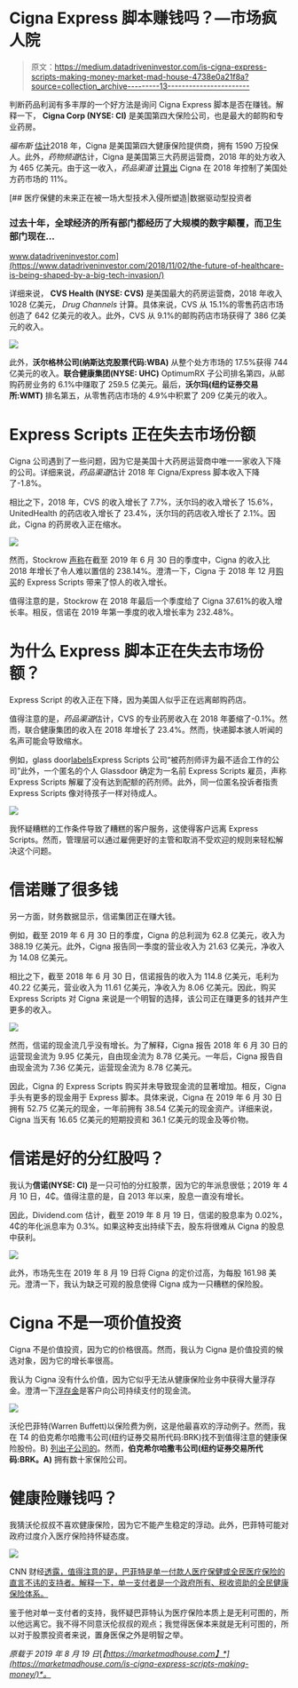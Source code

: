 # Cigna Express 脚本赚钱吗？—市场疯人院

> 原文：<https://medium.datadriveninvestor.com/is-cigna-express-scripts-making-money-market-mad-house-4738e0a21f8a?source=collection_archive---------13----------------------->

判断药品利润有多丰厚的一个好方法是询问 Cigna Express 脚本是否在赚钱。解释一下， **Cigna Corp (NYSE: CI)** 是美国第四大保险公司，也是最大的邮购和专业药房。

*福布斯* [估计](https://marketmadhouse.com/is-cigna-express-scripts-making-money/#51fa62fdf826)2018 年，Cigna 是美国第四大健康保险提供商，拥有 1590 万投保人。此外，*药物频道*估计，Cigna 是美国第三大药房运营商，2018 年的处方收入为 465 亿美元。由于这一收入，*药品渠道* [计算出](https://www.drugchannels.net/2019/02/the-top-15-us-pharmacies-of-2018-m.html) Cigna 在 2018 年控制了美国处方药市场的 11%。

[](https://www.datadriveninvestor.com/2018/11/02/the-future-of-healthcare-is-being-shaped-by-a-big-tech-invasion/) [## 医疗保健的未来正在被一场大型技术入侵所塑造|数据驱动型投资者

### 过去十年，全球经济的所有部门都经历了大规模的数字颠覆，而卫生部门现在…

www.datadriveninvestor.com](https://www.datadriveninvestor.com/2018/11/02/the-future-of-healthcare-is-being-shaped-by-a-big-tech-invasion/) 

详细来说， **CVS Health (NYSE: CVS)** 是美国最大的药房运营商，2018 年收入 1028 亿美元， *Drug Channels* 计算。具体来说，CVS 从 15.1%的零售药店市场创造了 642 亿美元的收入。此外，CVS 从 9.1%的邮购药店市场获得了 386 亿美元的收入。

![](img/4e17d244db74e3f9db19a0fedf0e2e36.png)

此外，**沃尔格林公司(纳斯达克股票代码:WBA)** 从整个处方市场的 17.5%获得 744 亿美元的收入。**联合健康集团(NYSE: UHC)** OptimumRX 子公司排名第四，从邮购药房业务的 6.1%中赚取了 259.5 亿美元。最后，**沃尔玛(纽约证券交易所:WMT)** 排名第五，从零售药店市场的 4.9%中积累了 209 亿美元的收入。

# Express Scripts 正在失去市场份额

Cigna 公司遇到了一些问题，因为它是美国十大药房运营商中唯一一家收入下降的公司。详细来说，*药品渠道*估计 2018 年 Cigna/Express 脚本收入下降了-1.8%。

相比之下，2018 年，CVS 的收入增长了 7.7%，沃尔玛的收入增长了 15.6%，UnitedHealth 的药店收入增长了 23.4%，沃尔玛的药店收入增长了 2.1%。因此，Cigna 的药房收入正在缩水。

![](img/404e9d78c2c16ba074d3134e56d833a6.png)

然而，Stockrow [声称](https://stockrow.com/CI/financials/income/quarterly)在截至 2019 年 6 月 30 日的季度中，Cigna 的收入比 2018 年增长了令人难以置信的 238.14%。澄清一下，Cigna 于 2018 年 12 月[购买](https://www.pharmacytimes.com/news/cigna-completes-purchase-of-express-scripts)的 Express Scripts 带来了惊人的收入增长。

值得注意的是，Stockrow 在 2018 年最后一个季度给了 Cigna 37.61%的收入增长率。相反，信诺在 2019 年第一季度的收入增长率为 232.48%。

# 为什么 Express 脚本正在失去市场份额？

Express Script 的收入正在下降，因为美国人似乎正在远离邮购药店。

值得注意的是，*药品渠道*估计，CVS 的专业药房收入在 2018 年萎缩了-0.1%。然而，联合健康集团的收入在 2018 年增长了 23.4%。然而，快递脚本骇人听闻的名声可能会导致缩水。

例如，glass door[labels](https://www.glassdoor.com/Reviews/Employee-Review-Express-Scripts-RVW24728008.htm)Express Scripts 公司“被药剂师评为最不适合工作的公司”此外，一个匿名的个人 Glassdoor 确定为一名前 Express Scripts 雇员，声称 Express Scripts 解雇了没有达到配额的药剂师。此外，同一位匿名投诉者指责 Express Scripts 像对待孩子一样对待成人。

![](img/ac29d0f5be8f71da51ae55fe9bfcbead.png)

我怀疑糟糕的工作条件导致了糟糕的客户服务，这使得客户远离 Express Scripts。然而，管理层可以通过雇佣更好的主管和取消不受欢迎的规则来轻松解决这个问题。

# 信诺赚了很多钱

另一方面，财务数据显示，信诺集团正在赚大钱。

例如，截至 2019 年 6 月 30 日的季度，Cigna 的总利润为 62.8 亿美元，收入为 388.19 亿美元。此外，Cigna 报告同一季度的营业收入为 21.63 亿美元，净收入为 14.08 亿美元。

相比之下，截至 2018 年 6 月 30 日，信诺报告的收入为 114.8 亿美元，毛利为 40.22 亿美元，营业收入为 11.61 亿美元，净收入为 8.06 亿美元。因此，购买 Express Scripts 对 Cigna 来说是一个明智的选择，该公司正在赚更多的钱并产生更多的收入。

![](img/6429489ddc0cd567bf7278e3791c1444.png)

然而，信诺的现金流几乎没有增长。为了解释，Cigna 报告 2018 年 6 月 30 日的运营现金流为 9.95 亿美元，自由现金流为 8.78 亿美元。一年后，Cigna 报告自由现金流为 7.36 亿美元，运营现金流为 8.78 亿美元。

因此，Cigna 的 Express Scripts 购买并未导致现金流的显著增加。相反，Cigna 手头有更多的现金用于 Express 脚本。具体来说，Cigna 在 2019 年 6 月 30 日拥有 52.75 亿美元的现金，一年前拥有 38.54 亿美元的现金资产。详细来说，Cigna 当天有 16.65 亿美元的短期投资和 36.1 亿美元的现金及等价物。

# 信诺是好的分红股吗？

我认为**信诺(NYSE: CI)** 是一只可怕的分红股票，因为它的年派息很低；2019 年 4 月 10 日，4₵。值得注意的是，自 2013 年以来，股息一直没有增长。

因此，Dividend.com 估计，截至 2019 年 8 月 19 日，信诺的股息率为 0.02%，4₵的年化派息率为 0.3%。如果这种支出持续下去，股东将很难从 Cigna 的股息中获利。

![](img/57491e96506adc85186f1185ae65cbb1.png)

此外，市场先生在 2019 年 8 月 19 日将 Cigna 的定价过高，为每股 161.98 美元。澄清一下，我认为缺乏可观的股息使得 Cigna 成为一只糟糕的保险股。

# Cigna 不是一项价值投资

Cigna 不是价值投资，因为它的价格很高。然而，我认为 Cigna 是价值投资的候选对象，因为它的增长率很高。

我认为 Cigna 没有什么价值，因为它似乎无法从健康保险业务中获得大量浮存金。澄清一下[浮存金](https://medium.com/datadriveninvestor/is-float-the-key-to-wealth-building-82c03d5ce076)是客户向公司持续支付的现金流。

![](img/0587eb7b74636cf2d947477215a1b068.png)

沃伦巴菲特(Warren Buffett)以保险费为例，这是他最喜欢的浮动例子。然而，我在 T4 的伯克希尔哈撒韦公司(纽约证券交易所代码:BRK)找不到值得注意的健康保险股份。B) [列出子公司的](https://www.berkshirehathaway.com/subs/sublinks.html)。然而，**伯克希尔哈撒韦公司(纽约证券交易所代码:BRK。A)** 拥有数十家保险公司。

# 健康险赚钱吗？

我猜沃伦叔叔不喜欢健康保险，因为它不能产生稳定的浮动。此外，巴菲特可能对政府过度介入医疗保险持怀疑态度。

![](img/40e1853bc3c7cd440ed88e03cfda97fd.png)

CNN 财经[透露，值得注意的是，巴菲特是单一付款人医疗保健或全民医疗保险的直言不讳的支持者。解释一下，单一支付者是一个政府所有、税收资助的全民健康保险体系。](https://money.cnn.com/2017/06/28/news/warren-buffett-single-payer-health-care/index.html)

鉴于他对单一支付者的支持，我怀疑巴菲特认为医疗保险本质上是无利可图的，所以他远离它。我不得不同意沃伦叔叔的观点；我觉得医保本来就是无利可图的，所以对于股票投资者来说，置身医保之外是明智之举。

*原载于 2019 年 8 月 19 日*[*【https://marketmadhouse.com】*](https://marketmadhouse.com/is-cigna-express-scripts-making-money/)*。*